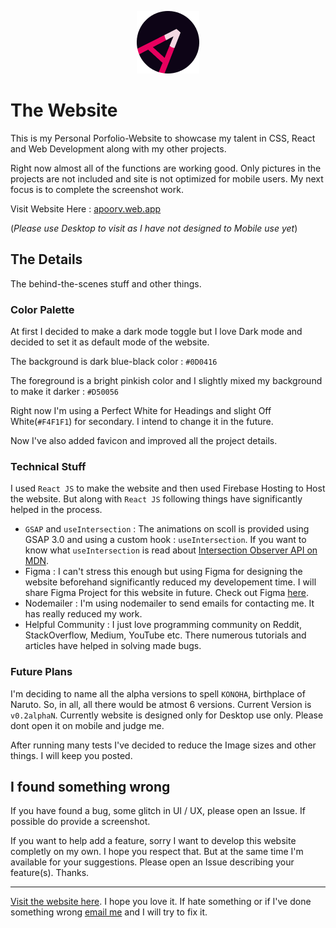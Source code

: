 <p align="center">
    <img src="./src/assests/favicon.png">
</p>

# The Website

This is my Personal Porfolio-Website to showcase my talent in CSS, React and Web Development along with my other projects.

Right now almost all of the functions are working good. Only pictures in the projects are not included and site is not optimized for mobile users. My next focus is to complete the screenshot work.

Visit Website Here : [apoorv.web.app](http://apoorv.web.app/)

(_Please use Desktop to visit as I have not designed to Mobile use yet_)

## The Details

The behind-the-scenes stuff and other things.

### Color Palette

At first I decided to make a dark mode toggle but I love Dark mode and decided to set it as default mode of the website.

The background is dark blue-black color : `#0D0416` 

The foreground is a bright pinkish color and I slightly mixed my background to make it darker : `#D50056`

Right now I'm using a Perfect White for Headings and slight Off White(`#F4F1F1`) for secondary. I intend to change it in the future.

Now I've also added favicon and improved all the project details.


### Technical Stuff

I used `React JS` to make the website and then used Firebase Hosting to Host the website. But along with `React JS` following things have significantly helped in the process.

- `GSAP` and `useIntersection` : The animations on scoll is provided using GSAP 3.0 and using a custom hook : `useIntersection`. If you want to know what `useIntersection` is read about [Intersection Observer API on MDN](https://developer.mozilla.org/en-US/docs/Web/API/Intersection_Observer_API).
- Figma : I can't stress this enough but using Figma for designing the website beforehand significantly reduced my developement time. I will share Figma Project for this website in future. Check out Figma [here](https://www.figma.com/).
- Nodemailer : I'm using nodemailer to send emails for contacting me. It has really reduced my work.
- Helpful Community : I just love programming community on Reddit, StackOverflow, Medium, YouTube etc. There numerous tutorials and articles have helped in solving made bugs.

### Future Plans

I'm deciding to name all the alpha versions to spell `KONOHA`, birthplace of Naruto. So, in all, all there would be atmost 6 versions. Current Version is `v0.2alphaN`. Currently website is designed only for Desktop use only. Please dont open it on mobile and judge me. 

After running many tests I've decided to reduce the Image sizes and other things. I will keep you posted.


## I found something wrong

If you have found a bug, some glitch in UI / UX, please open an Issue. If possible do provide a screenshot. 

If you want to help add a feature, sorry I want to develop this website completly on my own. I hope you respect that. But at the same time I'm available for your suggestions. Please open an Issue describing your feature(s). Thanks.

---
[Visit the website here](http://apoorv.web.app/). I hope you love it. If hate something or if I've done something wrong [email me](mailto:apoorvkansalak@gmail.com) and I will try to fix it.